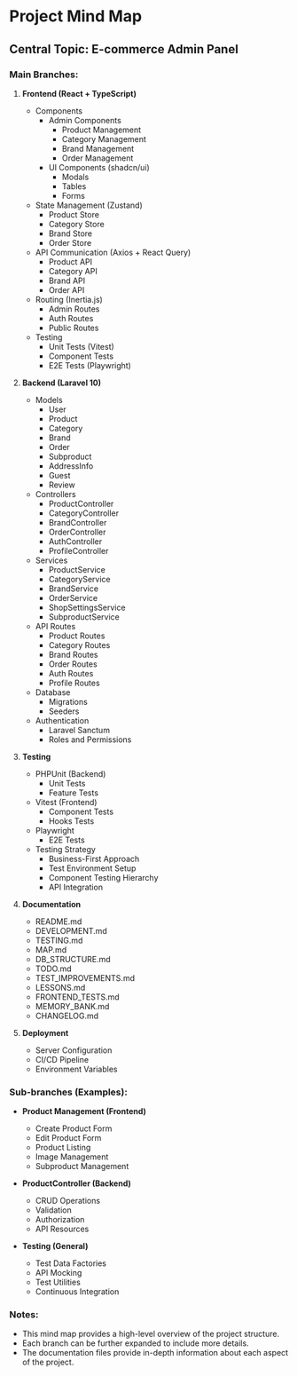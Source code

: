 # Project Mind Map

## Central Topic: E-commerce Admin Panel

### Main Branches:

1.  **Frontend (React + TypeScript)**
    *   Components
        *   Admin Components
            *   Product Management
            *   Category Management
            *   Brand Management
            *   Order Management
        *   UI Components (shadcn/ui)
            *   Modals
            *   Tables
            *   Forms
    *   State Management (Zustand)
        *   Product Store
        *   Category Store
        *   Brand Store
        *   Order Store
    *   API Communication (Axios + React Query)
        *   Product API
        *   Category API
        *   Brand API
        *   Order API
    *   Routing (Inertia.js)
        *   Admin Routes
        *   Auth Routes
        *   Public Routes
    *   Testing
        *   Unit Tests (Vitest)
        *   Component Tests
        *   E2E Tests (Playwright)

2.  **Backend (Laravel 10)**
    *   Models
        *   User
        *   Product
        *   Category
        *   Brand
        *   Order
        *   Subproduct
        *   AddressInfo
        *   Guest
        *   Review
    *   Controllers
        *   ProductController
        *   CategoryController
        *   BrandController
        *   OrderController
        *   AuthController
        *   ProfileController
    *   Services
        *   ProductService
        *   CategoryService
        *   BrandService
        *   OrderService
        *   ShopSettingsService
        *   SubproductService
    *   API Routes
        *   Product Routes
        *   Category Routes
        *   Brand Routes
        *   Order Routes
        *   Auth Routes
        *   Profile Routes
    *   Database
        *   Migrations
        *   Seeders
    *   Authentication
        *   Laravel Sanctum
        *   Roles and Permissions

3.  **Testing**
    *   PHPUnit (Backend)
        *   Unit Tests
        *   Feature Tests
    *   Vitest (Frontend)
        *   Component Tests
        *   Hooks Tests
    *   Playwright
        *   E2E Tests
    *   Testing Strategy
        *   Business-First Approach
        *   Test Environment Setup
        *   Component Testing Hierarchy
        *   API Integration

4.  **Documentation**
    *   README.md
    *   DEVELOPMENT.md
    *   TESTING.md
    *   MAP.md
    *   DB_STRUCTURE.md
    *   TODO.md
    *   TEST_IMPROVEMENTS.md
    *   LESSONS.md
    *   FRONTEND_TESTS.md
    *   MEMORY_BANK.md
    *   CHANGELOG.md

5.  **Deployment**
    *   Server Configuration
    *   CI/CD Pipeline
    *   Environment Variables

### Sub-branches (Examples):

*   **Product Management (Frontend)**
    *   Create Product Form
    *   Edit Product Form
    *   Product Listing
    *   Image Management
    *   Subproduct Management

*   **ProductController (Backend)**
    *   CRUD Operations
    *   Validation
    *   Authorization
    *   API Resources

*   **Testing (General)**
    *   Test Data Factories
    *   API Mocking
    *   Test Utilities
    *   Continuous Integration

### Notes:

*   This mind map provides a high-level overview of the project structure.
*   Each branch can be further expanded to include more details.
*   The documentation files provide in-depth information about each aspect of the project.
